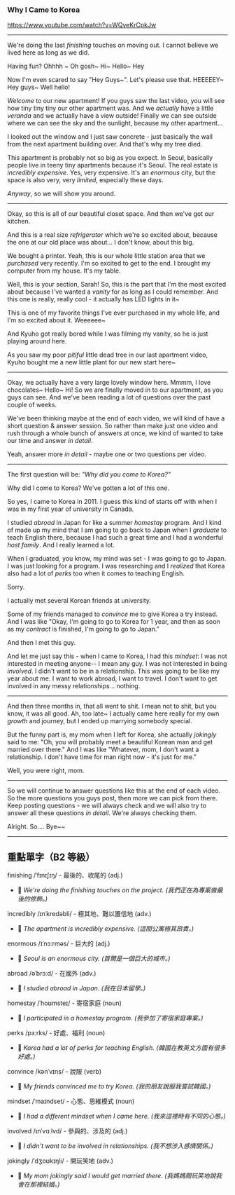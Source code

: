 ### Why I Came to Korea 
https://www.youtube.com/watch?v=WQveKrCpkJw

---

We're doing the last *finishing* touches on moving out. I cannot believe we lived here as long as we did.

Having fun?
Ohhhh ~
Oh gosh~
Hi~ Hello~ Hey

Now I'm even scared to say "Hey Guys~". Let's please use that.
HEEEEEY~
Hey guys~
Well hello!

*Welcome* to our new apartment! If you guys saw the last video, you will see how tiny tiny tiny our other apartment was. And we *actually* have a little *veranda* and we actually have a view outside! Finally we can see outside where we can see the sky and the sunlight, because my other apartment...


I looked out the window and I just saw concrete - just basically the wall from the next apartment building over. And that's why my tree died.

This apartment is probably not so big as you expect. In Seoul, basically people live in teeny tiny apartments because it's Seoul. The real estate is *incredibly* *expensive*. Yes, very expensive. It's an *enormous* city, but the space is also very, very *limited*, especially these days.

*Anyway*, so we will show you around.

---

Okay, so this is all of our beautiful closet space. And then we've got our kitchen.

And this is a real size *refrigerator* which we're so excited about, because the one at our old place was about... I don't know, about this big.

We bought a printer. Yeah, this is our whole little station area that we *purchased* very recently. I'm so excited to get to the end. I brought my computer from my house. It's my table.

Well, this is your section, Sarah!
So, this is the part that I'm the most excited about because I've wanted a *vanity* for as long as I could remember. And this one is really, really cool - it actually has LED lights in it~

This is one of my favorite things I've ever purchased in my whole life, and I'm so excited about it.
Weeeeee~

And Kyuho got really bored while I was filming my vanity, so he is just playing around here.

As you saw my poor *pitiful* little dead tree in our last apartment video, Kyuho bought me a new little plant for our new start here~

---

Okay, we actually have a very large lovely window here.
Mmmm, I love chocolates~
Hello~
Hi!
So we are finally moved in to our apartment, as you guys can see. And we've been reading a lot of questions over the past couple of weeks.

We've been thinking maybe at the end of each video, we will kind of have a short question & answer session. So rather than make just one video and rush through a whole bunch of answers at once, we kind of wanted to take our time and answer *in detail*.

Yeah, answer more *in detail* - maybe one or two questions per video.

---

The first question will be: *"Why did you come to Korea?"*

Why did I come to Korea? We've gotten a lot of this one.

So yes, I came to Korea in 2011. I guess this kind of starts off with when I was in my first year of university in Canada.


I studied *abroad* in Japan for like a summer *homestay* program. And I kind of made up my mind that I am going to go back to Japan when I *graduate* to teach English there, because I had such a great time and I had a wonderful *host family*. And I really learned a lot.

When I graduated, you know, my mind was set - I was going to go to Japan. I was just looking for a program. I was researching and I *realized* that Korea also had a lot of *perks* too when it comes to teaching English.

Sorry.

I actually met several Korean friends at university.


Some of my friends managed to *convince* me to give Korea a try instead. And I was like "Okay, I'm going to go to Korea for 1 year, and then as soon as my *contract* is finished, I'm going to go to Japan."

And then I met this guy.

And let me just say this - when I came to Korea, I had this *mindset*: I was not interested in meeting anyone-- I mean any guy. I was not interested in being *involved*. I didn't want to be in a relationship. This was going to be like my year about me. I want to work abroad, I want to travel. I don't want to get involved in any messy relationships... nothing.

---

And then three months in, that all went to shit. I mean not to shit, but you know, it was all good.
Ah, too late~
I actually came here really for my own *growth* and journey, but I ended up marrying somebody special.

But the funny part is, my mom when I left for Korea, she actually *jokingly* said to me: "Oh, you will probably meet a beautiful Korean man and get married over there." And I was like "Whatever, mom, I don't want a relationship. I don't have time for man right now - it's just for me."

Well, you were right, mom.

---

So we will continue to answer questions like this at the end of each video. So the more questions you guys post, then more we can pick from there. Keep posting questions - we will always check and we will also try to answer all these questions *in detail*. We're always checking them.

Alright. So.... Bye~~

---

## 重點單字（B2 等級）

finishing /ˈfɪnɪʃɪŋ/ - 最後的、收尾的 (adj.)
- 📝 *We're doing the finishing touches on the project. (我們正在為專案做最後的修飾。)*

incredibly /ɪnˈkredəbli/ - 極其地、難以置信地 (adv.)
- 📝 *The apartment is incredibly expensive. (這間公寓極其昂貴。)*

enormous /ɪˈnɔːrməs/ - 巨大的 (adj.)
- 📝 *Seoul is an enormous city. (首爾是一個巨大的城市。)*

abroad /əˈbrɔːd/ - 在國外 (adv.)
- 📝 *I studied abroad in Japan. (我在日本留學。)*

homestay /ˈhoʊmsteɪ/ - 寄宿家庭 (noun)
- 📝 *I participated in a homestay program. (我參加了寄宿家庭專案。)*

perks /pɜːrks/ - 好處、福利 (noun)
- 📝 *Korea had a lot of perks for teaching English. (韓國在教英文方面有很多好處。)*

convince /kənˈvɪns/ - 說服 (verb)
- 📝 *My friends convinced me to try Korea. (我的朋友說服我嘗試韓國。)*

mindset /ˈmaɪndset/ - 心態、思維模式 (noun)
- 📝 *I had a different mindset when I came here. (我來這裡時有不同的心態。)*

involved /ɪnˈvɑːlvd/ - 參與的、涉及的 (adj.)
- 📝 *I didn't want to be involved in relationships. (我不想涉入感情關係。)*

jokingly /ˈdʒoʊkɪŋli/ - 開玩笑地 (adv.)
- 📝 *My mom jokingly said I would get married there. (我媽媽開玩笑地說我會在那裡結婚。)*